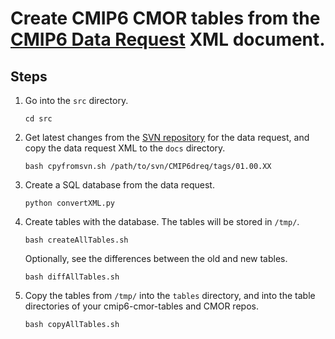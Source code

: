 # Create CMIP6 CMOR tables from the [CMIP6 Data Request](https://earthsystemcog.org/projects/wip/CMIP6DataRequest) XML document.

## Steps

1. Go into the `src` directory.
    ```
    cd src
    ```
2. Get latest changes from the [SVN repository](http://proj.badc.rl.ac.uk/svn/exarch/CMIP6dreq/tags/) for the data request, and copy the data request XML to the `docs` directory.
    ```
    bash cpyfromsvn.sh /path/to/svn/CMIP6dreq/tags/01.00.XX
    ```
3. Create a SQL database from the data request.
    ```
    python convertXML.py
    ```
4. Create tables with the database.  The tables will be stored in `/tmp/`.
    ```
    bash createAllTables.sh
    ```
    Optionally, see the differences between the old and new tables.
    ```
    bash diffAllTables.sh
    ```
5. Copy the tables from `/tmp/` into the `tables` directory, and into the table directories of your cmip6-cmor-tables and CMOR repos.
    ```
    bash copyAllTables.sh
    ```
